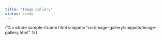 ```yaml
---
title: "Image gallery"
status: ready
---
```


{% include sample-iframe.html snippet="src/image-gallery/snippets/image-gallery.html" %}
